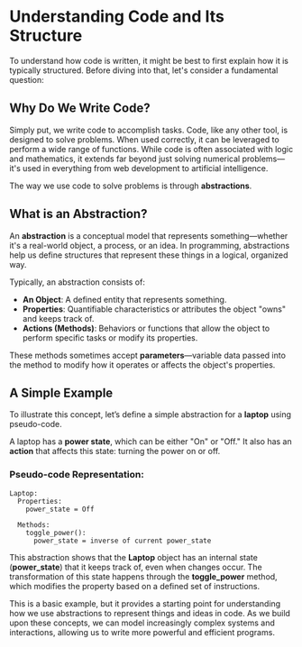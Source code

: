 # Understanding Code and Its Structure  

To understand how code is written, it might be best to first explain how it is typically structured. Before diving into that, let's consider a fundamental question:  

## Why Do We Write Code?  

Simply put, we write code to accomplish tasks. Code, like any other tool, is designed to solve problems. When used correctly, it can be leveraged to perform a wide range of functions. While code is often associated with logic and mathematics, it extends far beyond just solving numerical problems—it's used in everything from web development to artificial intelligence.  

The way we use code to solve problems is through **abstractions**.  

## What is an Abstraction?  

An **abstraction** is a conceptual model that represents something—whether it's a real-world object, a process, or an idea. In programming, abstractions help us define structures that represent these things in a logical, organized way.  

Typically, an abstraction consists of:  

- **An Object**: A defined entity that represents something.  
- **Properties**: Quantifiable characteristics or attributes the object "owns" and keeps track of.  
- **Actions (Methods)**: Behaviors or functions that allow the object to perform specific tasks or modify its properties.  

These methods sometimes accept **parameters**—variable data passed into the method to modify how it operates or affects the object's properties.  

## A Simple Example  

To illustrate this concept, let’s define a simple abstraction for a **laptop** using pseudo-code.  

A laptop has a **power state**, which can be either "On" or "Off." It also has an **action** that affects this state: turning the power on or off.  

### Pseudo-code Representation:  

```plaintext
Laptop:
  Properties:
    power_state = Off

  Methods:
    toggle_power():
      power_state = inverse of current power_state
 ```
 This abstraction shows that the **Laptop** object has an internal state (**power_state**) that it keeps track of, even when changes occur. The transformation of this state happens through the **toggle_power** method, which modifies the property based on a defined set of instructions.  

This is a basic example, but it provides a starting point for understanding how we use abstractions to represent things and ideas in code. As we build upon these concepts, we can model increasingly complex systems and interactions, allowing us to write more powerful and efficient programs.